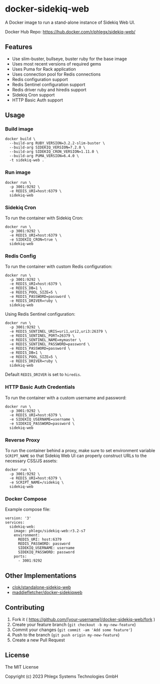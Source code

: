# docker-sidekiq-web

A Docker image to run a stand-alone instance of Sidekiq Web UI.

Docker Hub Repo: https://hub.docker.com/r/phlegx/sidekiq-web/

## Features

* Use slim-buster, bullseye, buster ruby for the base image
* Uses most recent versions of required gems
* Uses Puma for Rack application
* Uses connection pool for Redis connections
* Redis configuration support
* Redis Sentinel configuration support
* Redis driver ruby and hiredis support
* Sidekiq Cron support
* HTTP Basic Auth support

## Usage

### Build image

```
docker build \
  --build-arg RUBY_VERSION=3.2.2-slim-buster \
  --build-arg SIDEKIQ_VERSION=7.2.0 \
  --build-arg SIDEKIQ_CRON_VERSION=1.11.0 \
  --build-arg PUMA_VERSION=6.4.0 \
  -t sidekiq-web .
```

### Run image

```
docker run \
  -p 3001:9292 \
  -e REDIS_URI=host:6379 \
  sidekiq-web
```

### Sidekiq Cron

To run the container with Sidekiq Cron:

```
docker run \
  -p 3001:9292 \
  -e REDIS_URI=host:6379 \
  -e SIDEKIQ_CRON=true \
  sidekiq-web
```

### Redis Config

To run the container with custom Redis configuration:

```
docker run \
  -p 3001:9292 \
  -e REDIS_URI=host:6379 \
  -e REDIS_DB=1 \
  -e REDIS_POOL_SIZE=5 \
  -e REDIS_PASSWORD=password \
  -e REDIS_DRIVER=ruby \
  sidekiq-web
```

Using Redis Sentinel configuration:

```
docker run \
  -p 3001:9292 \
  -e REDIS_SENTINEL_URIS=uri1,uri2,uri3:26379 \
  -e REDIS_SENTINEL_PORT=26379 \
  -e REDIS_SENTINEL_NAME=mymaster \
  -e REDIS_SENTINEL_PASSWORD=password \
  -e REDIS_PASSWORD=password \
  -e REDIS_DB=1 \
  -e REDIS_POOL_SIZE=5 \
  -e REDIS_DRIVER=ruby \
  sidekiq-web
```

Default `REDIS_DRIVER` is set to `hiredis`.

### HTTP Basic Auth Credentials

To run the container with a custom username and password:

```
docker run \
  -p 3001:9292 \
  -e REDIS_URI=host:6379 \
  -e SIDEKIQ_USERNAME=username \
  -e SIDEKIQ_PASSWORD=password \
  sidekiq-web
```

### Reverse Proxy

To run the container behind a proxy, make sure to set environment variable `SCRIPT_NAME` so that Sidekiq Web UI can properly construct URLs to the necessary CSS/JS assets:

```
docker run \
  -p 3001:9292 \
  -e REDIS_URI=host:6379 \
  -e SCRIPT_NAME=/sidekiq \
  sidekiq-web
```

### Docker Compose

Example compose file:

```
version: '3'
services:
  sidekiq-web:
    image: phlegx/sidekiq-web:r3.2-s7
    environment:
      REDIS_URI: host:6379
      REDIS_PASSWORD: password
      SIDEKIQ_USERNAME: username
      SIDEKIQ_PASSWORD: password
    ports:
      - 3001:9292
```

## Other Implementations

* [clok/standalone-sidekiq-web](https://github.com/clok/standalone-sidekiq-web)
* [maddiefletcher/docker-sidekiqweb](https://github.com/maddiefletcher/docker-sidekiqweb)

## Contributing

1. Fork it ( https://github.com/[your-username]/docker-sidekiq-web/fork )
2. Create your feature branch (`git checkout -b my-new-feature`)
3. Commit your changes (`git commit -am 'Add some feature'`)
4. Push to the branch (`git push origin my-new-feature`)
5. Create a new Pull Request

## License

The MIT License

Copyright (c) 2023 Phlegx Systems Technologies GmbH
